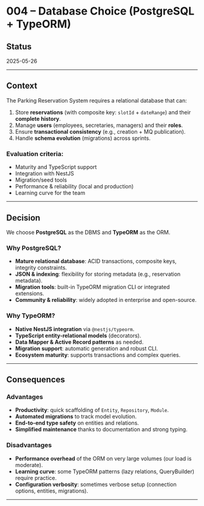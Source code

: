 # 004 – Database Choice (PostgreSQL + TypeORM)

## Status  
2025-05-26

---

## Context  
The Parking Reservation System requires a relational database that can:

1. Store **reservations** (with composite key: `slotId` + `dateRange`) and their **complete history**.  
2. Manage **users** (employees, secretaries, managers) and their **roles**.  
3. Ensure **transactional consistency** (e.g., creation + MQ publication).  
4. Handle **schema evolution** (migrations) across sprints.

### Evaluation criteria:
- Maturity and TypeScript support  
- Integration with NestJS  
- Migration/seed tools  
- Performance & reliability (local and production)  
- Learning curve for the team  

---

## Decision  
We choose **PostgreSQL** as the DBMS and **TypeORM** as the ORM.

### Why PostgreSQL?  
- **Mature relational database**: ACID transactions, composite keys, integrity constraints.  
- **JSON & indexing**: flexibility for storing metadata (e.g., reservation metadata).  
- **Migration tools**: built-in TypeORM migration CLI or integrated extensions.  
- **Community & reliability**: widely adopted in enterprise and open-source.

### Why TypeORM?  
- **Native NestJS integration** via `@nestjs/typeorm`.  
- **TypeScript entity-relational models** (decorators).  
- **Data Mapper & Active Record patterns** as needed.  
- **Migration support**: automatic generation and robust CLI.  
- **Ecosystem maturity**: supports transactions and complex queries.

---

## Consequences

### Advantages  
- **Productivity**: quick scaffolding of `Entity`, `Repository`, `Module`.  
- **Automated migrations** to track model evolution.  
- **End-to-end type safety** on entities and relations.  
- **Simplified maintenance** thanks to documentation and strong typing.

### Disadvantages  
- **Performance overhead** of the ORM on very large volumes (our load is moderate).  
- **Learning curve**: some TypeORM patterns (lazy relations, QueryBuilder) require practice.  
- **Configuration verbosity**: sometimes verbose setup (connection options, entities, migrations).

---
